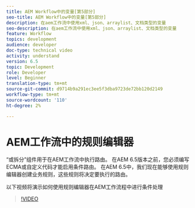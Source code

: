 ```yaml
---
title: AEM Workflow中的变量[第5部分]
seo-title: AEM Workflow中的变量[第5部分]
description: 在aem工作流中使用xml、json、arraylist、文档类型的变量
seo-description: 在aem工作流中使用xml、json、arraylist、文档类型的变量
feature: Workflow
topics: development
audience: developer
doc-type: technical video
activity: understand
version: 6.5
topic: Development
role: Developer
level: Beginner
translation-type: tm+mt
source-git-commit: d9714b9a291ec3ee5f3dba9723de72bb120d2149
workflow-type: tm+mt
source-wordcount: '110'
ht-degree: 2%

---
```



# AEM工作流中的规则编辑器

“或拆分”组件用于在AEM工作流中执行路由。 在AEM 6.5版本之前，您必须编写ECMA或自定义代码才能启用条件路由。 在AEM 6.5中，我们现在能够使用规则编辑器创建业务规则，这些规则将决定要执行的路由。

以下视频将演示如何使用规则编辑器在AEM工作流程中进行条件处理

>[!VIDEO](https://video.tv.adobe.com/v/26362/quality=9)
